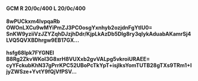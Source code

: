 #### GCM R 20/0c/400 L 20/0c/400
**8wPUCkxm4IvpqaRb**<br/>**OWOnLXCu9wMYiPmZJ3PC0osgYxnhyb2ozjdnFgYtlU0=**<br/>**SnKW9yziiVzJZYZqhDJzjhDdr/KjpLkAzDb5Dlg8ry3qlykAduabAKamrSj4LVQ5QVXBDhrgw9EB17GX...**<br/><br/>
**hsfg68Ipk7FYGNEI**<br/>**B8Rg2ZkvWKoI3G8xrH8VUXxb2gvVALpg5vkroiURAEE=**<br/>**cyYFckubKhN37gPrrKPC52UBoPcTkYpT+isjIksYomTUTB28gTXs9TRm1+IjyZWSze+YvtY9fQjVfPSV...**